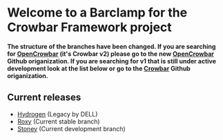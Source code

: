 # Welcome to a Barclamp for the Crowbar Framework project

**The structure of the branches have been changed. If you are searching for
[OpenCrowbar](https://github.com/OpenCrowbar) (it's Crowbar v2) please go to
the new [OpenCrowbar](https://github.com/OpenCrowbar) Github origanization.
If you are searching for v1 that is still under active development look at
the list below or go to the [Crowbar](https://github.com/Crowbar) Github
origanization.**


## Current releases

* [Hydrogen](https://github.com/crowbar/barclamp-neutron/tree/release/hydrogen/master) (Legacy by DELL)
* [Roxy](https://github.com/crowbar/barclamp-neutron/tree/release/roxy/master) (Current stable branch)
* [Stoney](https://github.com/crowbar/barclamp-neutron/tree/release/stoney/master) (Current development branch)
